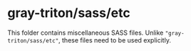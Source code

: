 # gray-triton/sass/etc

This folder contains miscellaneous SASS files. Unlike `"gray-triton/sass/etc"`, these files
need to be used explicitly.
